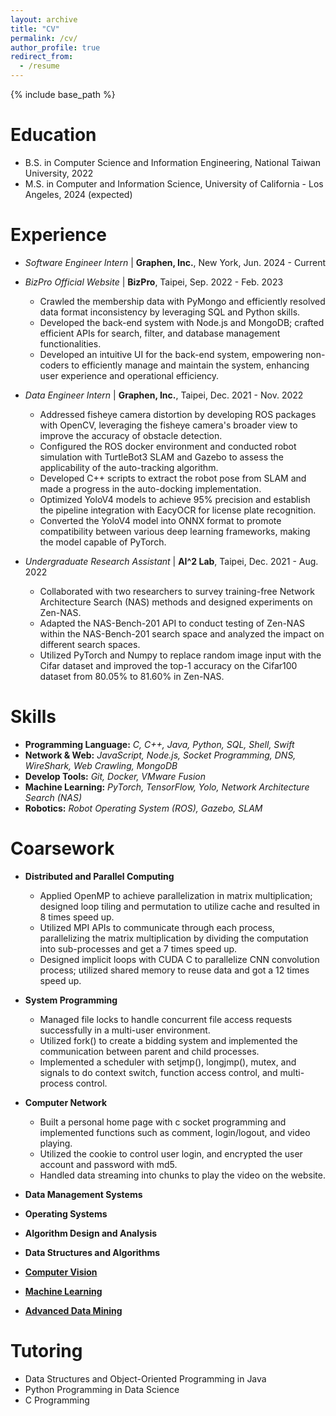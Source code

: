 ```yaml
---
layout: archive
title: "CV"
permalink: /cv/
author_profile: true
redirect_from:
  - /resume
---
```


{% include base_path %}

Education
======
* B.S. in Computer Science and Information Engineering, National Taiwan University, 2022
* M.S. in Computer and Information Science, University of California - Los Angeles, 2024 (expected)

Experience
======
* *Software Engineer Intern* \| **Graphen, Inc.**, New York, Jun. 2024 - Current

* *BizPro Official Website* \| **BizPro**, Taipei, Sep. 2022 - Feb. 2023
  * Crawled the membership data with PyMongo and efficiently resolved data format inconsistency by leveraging SQL and Python skills.
  * Developed the back-end system with Node.js and MongoDB; crafted efficient APIs for search, filter, and database management functionalities.
  * Developed an intuitive UI for the back-end system, empowering non-coders to efficiently manage and maintain the system, enhancing user experience and operational efficiency.

* *Data Engineer Intern* \| **Graphen, Inc.**, Taipei, Dec. 2021 - Nov. 2022
  * Addressed fisheye camera distortion by developing ROS packages with OpenCV, leveraging the fisheye camera's broader view to improve the accuracy of obstacle detection.
  * Configured the ROS docker environment and conducted robot simulation with TurtleBot3 SLAM and Gazebo to assess the applicability of the auto-tracking algorithm.
  * Developed C++ scripts to extract the robot pose from SLAM and made a progress in the auto-docking implementation.
  * Optimized YoloV4 models to achieve 95% precision and establish the pipeline integration with EacyOCR for license plate recognition.
  * Converted the YoloV4 model into ONNX format to promote compatibility between various deep learning frameworks, making the model capable of PyTorch.

* *Undergraduate Research Assistant* \| **AI^2 Lab**, Taipei, Dec. 2021 - Aug. 2022
  * Collaborated with two researchers to survey training-free Network Architecture Search (NAS) methods and designed experiments on Zen-NAS.
  * Adapted the NAS-Bench-201 API to conduct testing of Zen-NAS within the NAS-Bench-201 search space and analyzed the impact on different search spaces.
  * Utilized PyTorch and Numpy to replace random image input with the Cifar dataset and improved the top-1 accuracy on the Cifar100 dataset from 80.05% to 81.60% in Zen-NAS.

Skills
======
* **Programming Language:** *C, C++, Java, Python, SQL, Shell, Swift*
* **Network & Web:** *JavaScript, Node.js, Socket Programming, DNS, WireShark, Web Crawling, MongoDB*
* **Develop Tools:** *Git, Docker, VMware Fusion*
* **Machine Learning:** *PyTorch, TensorFlow, Yolo, Network Architecture Search (NAS)*
* **Robotics:** *Robot Operating System (ROS), Gazebo, SLAM*

Coarsework
======
* **Distributed and Parallel Computing**
  * Applied OpenMP to achieve parallelization in matrix multiplication; designed loop tiling and permutation to utilize cache and resulted in 8 times speed up.
  * Utilized MPI APIs to communicate through each process, parallelizing the matrix multiplication by dividing the computation into sub-processes and get a 7 times speed up.
  * Designed implicit loops with CUDA C to parallelize CNN convolution process; utilized shared memory to reuse data and got a 12 times speed up.

* **System Programming**
  * Managed file locks to handle concurrent file access requests successfully in a multi-user environment.
  * Utilized fork() to create a bidding system and implemented the communication between parent and child processes.
  * Implemented a scheduler with setjmp(), longjmp(), mutex, and signals to do context switch, function access control, and multi-process control.

* **Computer Network**
  * Built a personal home page with c socket programming  and implemented functions such as comment, login/logout, and video playing.
  * Utilized the cookie to control user login, and encrypted the user account and password with md5.
  * Handled data streaming into chunks to play the video on the website.

* **Data Management Systems**
* **Operating Systems**
* **Algorithm Design and Analysis**
* **Data Structures and Algorithms**
* **[Computer Vision](http://cv2.csie.ntu.edu.tw/CV/index.html)**
* **[Machine Learning](https://speech.ee.ntu.edu.tw/~hylee/ml/2021-spring.php)**
* **[Advanced Data Mining](https://github.com/yichousun/Winter2024_CS247_AdvDM)**

Tutoring
======
* Data Structures and Object-Oriented Programming in Java
* Python Programming in Data Science
* C Programming

